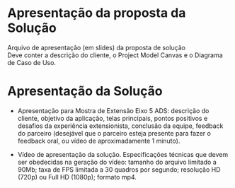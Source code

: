 # Apresentação da proposta da Solução
Arquivo de apresentação (em slides) da proposta de solução  
Deve conter a descrição do cliente, o Project Model Canvas e o Diagrama de Caso de Uso.

# Apresentação da Solução
- Apresentação para Mostra de Extensão Eixo 5 ADS: descrição do cliente, objetivo da aplicação, telas principais, pontos positivos e desafios da experiência extensionista, conclusão da equipe, feedback do parceiro (desejável que o parceiro esteja presente para fazer o feedback oral, ou vídeo de aproximadamente 1 minuto).
  
- Vídeo de apresentação da solução. Especificações técnicas que devem ser obedecidas na geração do vídeo:
tamanho do arquivo limitado a 90Mb;
taxa de FPS limitada a 30 quadros por segundo;
resolução HD (720p) ou Full HD (1080p);
formato mp4.
